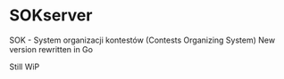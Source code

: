 # SOKserver
SOK - System organizacji kontestów (Contests Organizing System)
New version rewritten in Go

Still WiP